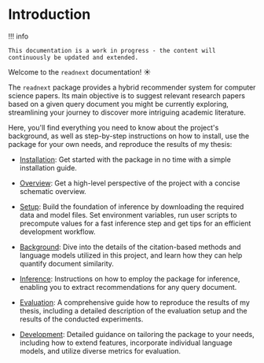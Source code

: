 # Introduction

!!! info

    This documentation is a work in progress - the content will continuously be updated and extended.

Welcome to the `readnext` documentation! ☀️

The `readnext` package provides a hybrid recommender system for computer science papers.
Its main objective is to suggest relevant research papers based on a given query document you might be currently exploring, streamlining your journey to discover more intriguing academic literature.

Here, you'll find everything you need to know about the project's background, as well as step-by-step instructions on how to install, use the package for your own needs, and reproduce the results of my thesis:

- [Installation](installation.md): Get started with the package in no time with a simple installation guide.

- [Overview](overview.md): Get a high-level perspective of the project with a concise schematic overview.

- [Setup](setup.md): Build the foundation of inference by downloading the required data and model files. Set environment variables, run user scripts to precompute values for a fast inference step and get tips for an efficient development workflow.

- [Background](background.md): Dive into the details of the citation-based methods and language models utilized in this project, and learn how they can help quantify document similarity.

- [Inference](inference.md): Instructions on how to employ the package for inference, enabling you to extract recommendations for any query document.

- [Evaluation](evaluation.md): A comprehensive guide how to reproduce the results of my thesis, including a detailed description of the evaluation setup and the results of the conducted experiments.

- [Development](development.md): Detailed guidance on tailoring the package to your needs, including how to extend features, incorporate individual language models, and utilize diverse metrics for evaluation.
